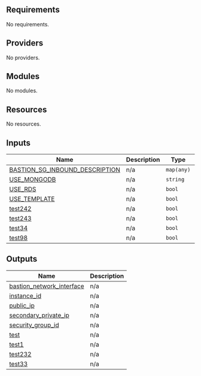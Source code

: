 ## Requirements

No requirements.

## Providers

No providers.

## Modules

No modules.

## Resources

No resources.

## Inputs

| Name | Description | Type | Default | Required |
|------|-------------|------|---------|:--------:|
| <a name="input_BASTION_SG_INBOUND_DESCRIPTION"></a> [BASTION\_SG\_INBOUND\_DESCRIPTION](#input\_BASTION\_SG\_INBOUND\_DESCRIPTION) | n/a | `map(any)` | `{}` | no |
| <a name="input_USE_MONGODB"></a> [USE\_MONGODB](#input\_USE\_MONGODB) | n/a | `string` | `""` | no |
| <a name="input_USE_RDS"></a> [USE\_RDS](#input\_USE\_RDS) | n/a | `bool` | `false` | no |
| <a name="input_USE_TEMPLATE"></a> [USE\_TEMPLATE](#input\_USE\_TEMPLATE) | n/a | `bool` | `true` | no |
| <a name="input_test242"></a> [test242](#input\_test242) | n/a | `bool` | `false` | no |
| <a name="input_test243"></a> [test243](#input\_test243) | n/a | `bool` | `false` | no |
| <a name="input_test34"></a> [test34](#input\_test34) | n/a | `bool` | `false` | no |
| <a name="input_test98"></a> [test98](#input\_test98) | n/a | `bool` | `false` | no |

## Outputs

| Name | Description |
|------|-------------|
| <a name="output_bastion_network_interface"></a> [bastion\_network\_interface](#output\_bastion\_network\_interface) | n/a |
| <a name="output_instance_id"></a> [instance\_id](#output\_instance\_id) | n/a |
| <a name="output_public_ip"></a> [public\_ip](#output\_public\_ip) | n/a |
| <a name="output_secondary_private_ip"></a> [secondary\_private\_ip](#output\_secondary\_private\_ip) | n/a |
| <a name="output_security_group_id"></a> [security\_group\_id](#output\_security\_group\_id) | n/a |
| <a name="output_test"></a> [test](#output\_test) | n/a |
| <a name="output_test1"></a> [test1](#output\_test1) | n/a |
| <a name="output_test232"></a> [test232](#output\_test232) | n/a |
| <a name="output_test33"></a> [test33](#output\_test33) | n/a |
